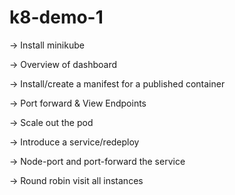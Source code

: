 # k8-demo-1

-> Install minikube

-> Overview of dashboard

-> Install/create a manifest for a published container

-> Port forward & View Endpoints

-> Scale out the pod

-> Introduce a service/redeploy

-> Node-port and port-forward the service

-> Round robin visit all instances

